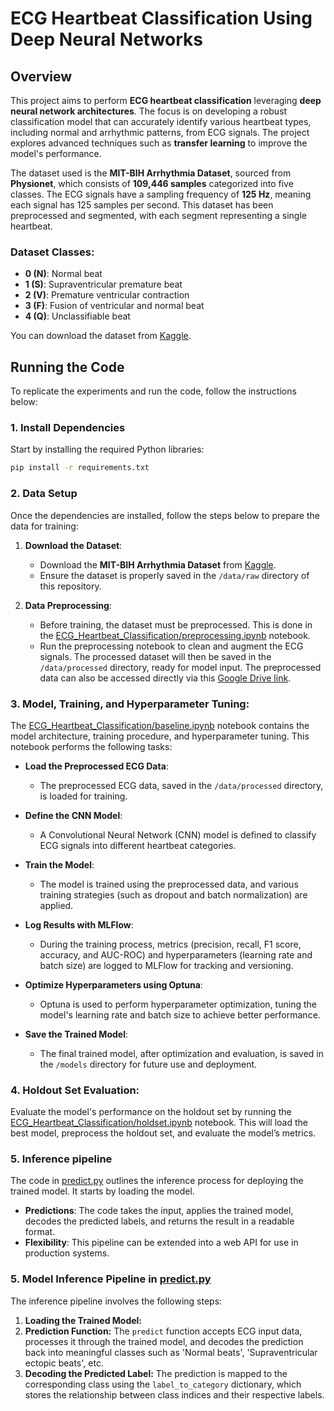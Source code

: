 # ECG Heartbeat Classification Using Deep Neural Networks

## Overview

This project aims to perform **ECG heartbeat classification** leveraging **deep neural network architectures**. The focus is on developing a robust classification model that can accurately identify various heartbeat types, including normal and arrhythmic patterns, from ECG signals. The project explores advanced techniques such as **transfer learning** to improve the model's performance.

The dataset used is the **MIT-BIH Arrhythmia Dataset**, sourced from **Physionet**, which consists of **109,446 samples** categorized into five classes. The ECG signals have a sampling frequency of **125 Hz**, meaning each signal has 125 samples per second. This dataset has been preprocessed and segmented, with each segment representing a single heartbeat.

### Dataset Classes:
- **0 (N)**: Normal beat
- **1 (S)**: Supraventricular premature beat
- **2 (V)**: Premature ventricular contraction
- **3 (F)**: Fusion of ventricular and normal beat
- **4 (Q)**: Unclassifiable beat

You can download the dataset from [Kaggle](https://www.kaggle.com/datasets/shayanfazeli/heartbeat?resource=download&select=mitbih_train.csv).

## Running the Code

To replicate the experiments and run the code, follow the instructions below:

### 1. Install Dependencies

Start by installing the required Python libraries: 

```bash
pip install -r requirements.txt
```
   
### 2. Data Setup
Once the dependencies are installed, follow the steps below to prepare the data for training:

1. **Download the Dataset**: 
   - Download the **MIT-BIH Arrhythmia Dataset** from [Kaggle](https://www.kaggle.com/datasets/shayanfazeli/heartbeat?resource=download&select=mitbih_train.csv). 
   - Ensure the dataset is properly saved in the `/data/raw` directory of this repository.

2. **Data Preprocessing**: 
   - Before training, the dataset must be preprocessed. This is done in the [ECG_Heartbeat_Classification/preprocessing.ipynb](https://github.com/sarehsoltani/ECG-Arrhythmia-Classifier/blob/master/ECG_Heartbeat_Classification%20/Preprocessing.ipynb) notebook.
   - Run the preprocessing notebook to clean and augment the ECG signals. The processed dataset will then be saved in the `/data/processed` directory, ready for model 
   input.
   The preprocessed data can also be accessed directly via this [Google Drive link](https://drive.google.com/drive/folders/1n1KG3qWTDousFy8LNICsIoTvNbXvemk_?usp=sharing).

### 3. **Model, Training, and Hyperparameter Tuning**:
   The [ECG_Heartbeat_Classification/baseline.ipynb](https://github.com/sarehsoltani/ECG-Arrhythmia-Classifier/blob/master/ECG_Heartbeat_Classification%20/baseline.ipynb) notebook contains the model architecture, training procedure, and hyperparameter tuning.
   This notebook performs the following tasks:

-  **Load the Preprocessed ECG Data**: 
   - The preprocessed ECG data, saved in the `/data/processed` directory, is loaded for training.

-  **Define the CNN Model**: 
   - A Convolutional Neural Network (CNN) model is defined to classify ECG signals into different heartbeat categories.

-  **Train the Model**: 
   - The model is trained using the preprocessed data, and various training strategies (such as dropout and batch normalization) are applied.

-  **Log Results with MLFlow**: 
   - During the training process, metrics (precision, recall, F1 score, accuracy, and AUC-ROC) and hyperparameters (learning rate and batch size) are logged to MLFlow for tracking and versioning.

-  **Optimize Hyperparameters using Optuna**: 
   - Optuna is used to perform hyperparameter optimization, tuning the model's learning rate and batch size to achieve better performance.

-  **Save the Trained Model**: 
   - The final trained model, after optimization and evaluation, is saved in the `/models` directory for future use and deployment.

### 4. Holdout Set Evaluation:
   Evaluate the model's performance on the holdout set by running the [ECG_Heartbeat_Classification/holdset.ipynb](https://github.com/sarehsoltani/ECG-Arrhythmia-Classifier/blob/master/ECG_Heartbeat_Classification%20/holdset.ipynb) notebook. This will load the best model, preprocess 
   the holdout set, and evaluate the model’s metrics.

### 5. Inference pipeline   
The code in [predict.py](https://github.com/sarehsoltani/ECG-Arrhythmia-Classifier/blob/master/ECG_Heartbeat_Classification%20/predict.py) outlines the inference process for deploying the trained model. It starts by loading the model.
- **Predictions**: The code takes the input, applies the trained model, decodes the predicted labels, and returns the result in a readable format.
- **Flexibility**: This pipeline can be extended into a web API for use in production systems.

### 5. Model Inference Pipeline in [predict.py](https://github.com/sarehsoltani/ECG-Arrhythmia-Classifier/blob/master/ECG_Heartbeat_Classification%20/predict.py)

The inference pipeline involves the following steps:

1. **Loading the Trained Model:**
2. **Prediction Function:**
   The `predict` function accepts ECG input data, processes it through the trained model, and decodes the prediction back into meaningful classes such as 'Normal beats', 'Supraventricular ectopic beats', etc.
3. **Decoding the Predicted Label:**
   The prediction is mapped to the corresponding class using the `label_to_category` dictionary, which stores the relationship between class indices and their respective labels.





